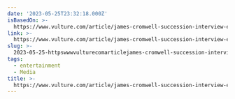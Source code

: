 ```yaml
---
date: '2023-05-25T23:32:18.000Z'
isBasedOn: >-
  https://www.vulture.com/article/james-cromwell-succession-interview-ewan-roy-eulogy.html
link: >-
  https://www.vulture.com/article/james-cromwell-succession-interview-ewan-roy-eulogy.html
slug: >-
  2023-05-25-httpswwwvulturecomarticlejames-cromwell-succession-interview-ewan-roy-eulogyhtml
tags:
  - entertainment
  - Media
title: >-
  https://www.vulture.com/article/james-cromwell-succession-interview-ewan-roy-eulogy.html
---
```


